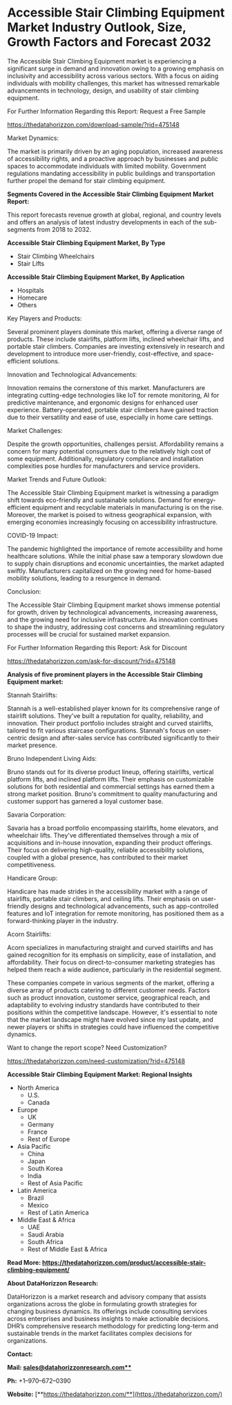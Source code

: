 ﻿# **Accessible Stair Climbing Equipment Market Industry Outlook, Size, Growth Factors and Forecast 2032**

The Accessible Stair Climbing Equipment market is experiencing a significant surge in demand and innovation owing to a growing emphasis on inclusivity and accessibility across various sectors. With a focus on aiding individuals with mobility challenges, this market has witnessed remarkable advancements in technology, design, and usability of stair climbing equipment.

For Further Information Regarding this Report: Request a Free Sample

<https://thedatahorizzon.com/download-sample/?rid=475148>



Market Dynamics:

The market is primarily driven by an aging population, increased awareness of accessibility rights, and a proactive approach by businesses and public spaces to accommodate individuals with limited mobility. Government regulations mandating accessibility in public buildings and transportation further propel the demand for stair climbing equipment.

**Segments Covered in the Accessible Stair Climbing Equipment Market Report:**

This report forecasts revenue growth at global, regional, and country levels and offers an analysis of latest industry developments in each of the sub-segments from 2018 to 2032.

**Accessible Stair Climbing Equipment Market, By Type**

- Stair Climbing Wheelchairs
- Stair Lifts

**Accessible Stair Climbing Equipment Market, By Application**

- Hospitals
- Homecare
- Others

Key Players and Products:

Several prominent players dominate this market, offering a diverse range of products. These include stairlifts, platform lifts, inclined wheelchair lifts, and portable stair climbers. Companies are investing extensively in research and development to introduce more user-friendly, cost-effective, and space-efficient solutions.

Innovation and Technological Advancements:

Innovation remains the cornerstone of this market. Manufacturers are integrating cutting-edge technologies like IoT for remote monitoring, AI for predictive maintenance, and ergonomic designs for enhanced user experience. Battery-operated, portable stair climbers have gained traction due to their versatility and ease of use, especially in home care settings.

Market Challenges:

Despite the growth opportunities, challenges persist. Affordability remains a concern for many potential consumers due to the relatively high cost of some equipment. Additionally, regulatory compliance and installation complexities pose hurdles for manufacturers and service providers.

Market Trends and Future Outlook:

The Accessible Stair Climbing Equipment market is witnessing a paradigm shift towards eco-friendly and sustainable solutions. Demand for energy-efficient equipment and recyclable materials in manufacturing is on the rise. Moreover, the market is poised to witness geographical expansion, with emerging economies increasingly focusing on accessibility infrastructure.

COVID-19 Impact:

The pandemic highlighted the importance of remote accessibility and home healthcare solutions. While the initial phase saw a temporary slowdown due to supply chain disruptions and economic uncertainties, the market adapted swiftly. Manufacturers capitalized on the growing need for home-based mobility solutions, leading to a resurgence in demand.

Conclusion:

The Accessible Stair Climbing Equipment market shows immense potential for growth, driven by technological advancements, increasing awareness, and the growing need for inclusive infrastructure. As innovation continues to shape the industry, addressing cost concerns and streamlining regulatory processes will be crucial for sustained market expansion.

For Further Information Regarding this Report: Ask for Discount

<https://thedatahorizzon.com/ask-for-discount/?rid=475148>

**Analysis of five prominent players in the Accessible Stair Climbing Equipment market:**

Stannah Stairlifts:

Stannah is a well-established player known for its comprehensive range of stairlift solutions. They've built a reputation for quality, reliability, and innovation. Their product portfolio includes straight and curved stairlifts, tailored to fit various staircase configurations. Stannah's focus on user-centric design and after-sales service has contributed significantly to their market presence.

Bruno Independent Living Aids:

Bruno stands out for its diverse product lineup, offering stairlifts, vertical platform lifts, and inclined platform lifts. Their emphasis on customizable solutions for both residential and commercial settings has earned them a strong market position. Bruno's commitment to quality manufacturing and customer support has garnered a loyal customer base.

Savaria Corporation:

Savaria has a broad portfolio encompassing stairlifts, home elevators, and wheelchair lifts. They've differentiated themselves through a mix of acquisitions and in-house innovation, expanding their product offerings. Their focus on delivering high-quality, reliable accessibility solutions, coupled with a global presence, has contributed to their market competitiveness.

Handicare Group:

Handicare has made strides in the accessibility market with a range of stairlifts, portable stair climbers, and ceiling lifts. Their emphasis on user-friendly designs and technological advancements, such as app-controlled features and IoT integration for remote monitoring, has positioned them as a forward-thinking player in the industry.

Acorn Stairlifts:

Acorn specializes in manufacturing straight and curved stairlifts and has gained recognition for its emphasis on simplicity, ease of installation, and affordability. Their focus on direct-to-consumer marketing strategies has helped them reach a wide audience, particularly in the residential segment.

These companies compete in various segments of the market, offering a diverse array of products catering to different customer needs. Factors such as product innovation, customer service, geographical reach, and adaptability to evolving industry standards have contributed to their positions within the competitive landscape. However, it's essential to note that the market landscape might have evolved since my last update, and newer players or shifts in strategies could have influenced the competitive dynamics.

Want to change the report scope? Need Customization?

<https://thedatahorizzon.com/need-customization/?rid=475148>

**Accessible Stair Climbing Equipment Market: Regional Insights**

- North America
  - U.S.
  - Canada
- Europe
  - UK
  - Germany
  - France
  - Rest of Europe
- Asia Pacific
  - China
  - Japan
  - South Korea
  - India
  - Rest of Asia Pacific
- Latin America
  - Brazil
  - Mexico
  - Rest of Latin America
- Middle East & Africa
  - UAE
  - Saudi Arabia
  - South Africa
  - Rest of Middle East & Africa

**Read More: https://thedatahorizzon.com/product/accessible-stair-climbing-equipment/**

**About DataHorizzon Research:**

DataHorizzon is a market research and advisory company that assists organizations across the globe in formulating growth strategies for changing business dynamics. Its offerings include consulting services across enterprises and business insights to make actionable decisions. DHR’s comprehensive research methodology for predicting long-term and sustainable trends in the market facilitates complex decisions for organizations.

**Contact:**

**Mail: [sales@datahorizzonresearch.com**](mailto:sales@datahorizzonresearch.com)**

**Ph:** +1–970–672–0390

**Website:** [**https://thedatahorizzon.com/**](https://thedatahorizzon.com/)


